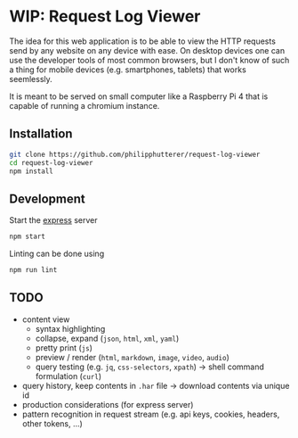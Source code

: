 # WIP: Request Log Viewer

The idea for this web application is to be able to view the HTTP requests send
by any website on any device with ease.
On desktop devices one can use the developer tools of most common browsers,
but I don't know of such a thing for mobile devices (e.g. smartphones, tablets)
that works seemlessly.

It is meant to be served on small computer like a Raspberry Pi 4 that is
capable of running a chromium instance.

## Installation

```sh
git clone https://github.com/philipphutterer/request-log-viewer
cd request-log-viewer
npm install
```

## Development

Start the [express](http://expressjs.com/) server

```sh
npm start
```

Linting can be done using

```sh
npm run lint
```

## TODO

- content view
  - syntax highlighting
  - collapse, expand (`json`, `html`, `xml`, `yaml`)
  - pretty print (`js`)
  - preview / render (`html`, `markdown`, `image`, `video`, `audio`)
  - query testing (e.g. `jq`, `css-selectors`, `xpath`) &rightarrow; shell command formulation (`curl`)
- query history, keep contents in `.har` file &rightarrow; download contents via unique id
- production considerations (for express server)
- pattern recognition in request stream (e.g. api keys, cookies, headers, other tokens, ...)
